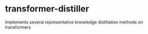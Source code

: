 # transformer-distiller
Implements several representative knowledge distillation methods on transformers
